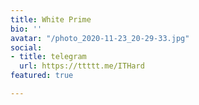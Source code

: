 ```yaml
---
title: White Prime
bio: ''
avatar: "/photo_2020-11-23_20-29-33.jpg"
social:
- title: telegram
  url: https://ttttt.me/ITHard
featured: true

---
```

